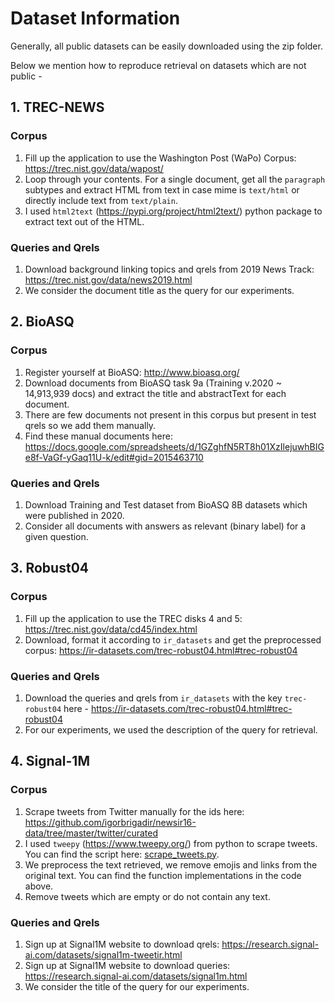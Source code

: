 # Dataset Information

Generally, all public datasets can be easily downloaded using the zip folder.

Below we mention how to reproduce retrieval on datasets which are not public -

## 1. TREC-NEWS

### Corpus

1. Fill up the application to use the Washington Post (WaPo) Corpus: https://trec.nist.gov/data/wapost/
2. Loop through your contents. For a single document, get all the ``paragraph`` subtypes and extract HTML from text in case mime is ``text/html`` or directly include text from ``text/plain``.
3. I used ``html2text`` (https://pypi.org/project/html2text/) python package to extract text out of the HTML.

### Queries and Qrels
1. Download background linking topics and qrels from 2019 News Track: https://trec.nist.gov/data/news2019.html
2. We consider the document title as the query for our experiments.

## 2. BioASQ

### Corpus

1. Register yourself at BioASQ: http://www.bioasq.org/
2. Download documents from BioASQ task 9a (Training v.2020 ~ 14,913,939 docs) and extract the title and abstractText for each document.
3. There are few documents not present in this corpus but present in test qrels so we add them manually.
4. Find these manual documents here: https://docs.google.com/spreadsheets/d/1GZghfN5RT8h01XzIlejuwhBIGe8f-VaGf-yGaq11U-k/edit#gid=2015463710

### Queries and Qrels
1. Download Training and Test dataset from BioASQ 8B datasets which were published in 2020.
2. Consider all documents with answers as relevant (binary label) for a given question.

## 3. Robust04

### Corpus

1. Fill up the application to use the TREC disks 4 and 5: https://trec.nist.gov/data/cd45/index.html
2. Download, format it according to ``ir_datasets`` and get the preprocessed corpus: https://ir-datasets.com/trec-robust04.html#trec-robust04

### Queries and Qrels
1. Download the queries and qrels from ``ir_datasets`` with the key ``trec-robust04`` here - https://ir-datasets.com/trec-robust04.html#trec-robust04
2. For our experiments, we used the description of the query for retrieval.

## 4. Signal-1M

### Corpus
1. Scrape tweets from Twitter manually for the ids here: https://github.com/igorbrigadir/newsir16-data/tree/master/twitter/curated
2. I used ``tweepy`` (https://www.tweepy.org/) from python to scrape tweets. You can find the script here: [scrape_tweets.py](https://github.com/UKPLab/beir/blob/main/examples/dataset/scrape_tweets.py).
3. We preprocess the text retrieved, we remove emojis and links from the original text. You can find the function implementations in the code above.
4. Remove tweets which are empty or do not contain any text.

### Queries and Qrels
1. Sign up at Signal1M website to download qrels: https://research.signal-ai.com/datasets/signal1m-tweetir.html
2. Sign up at Signal1M website to download queries: https://research.signal-ai.com/datasets/signal1m.html
3. We consider the title of the query for our experiments.